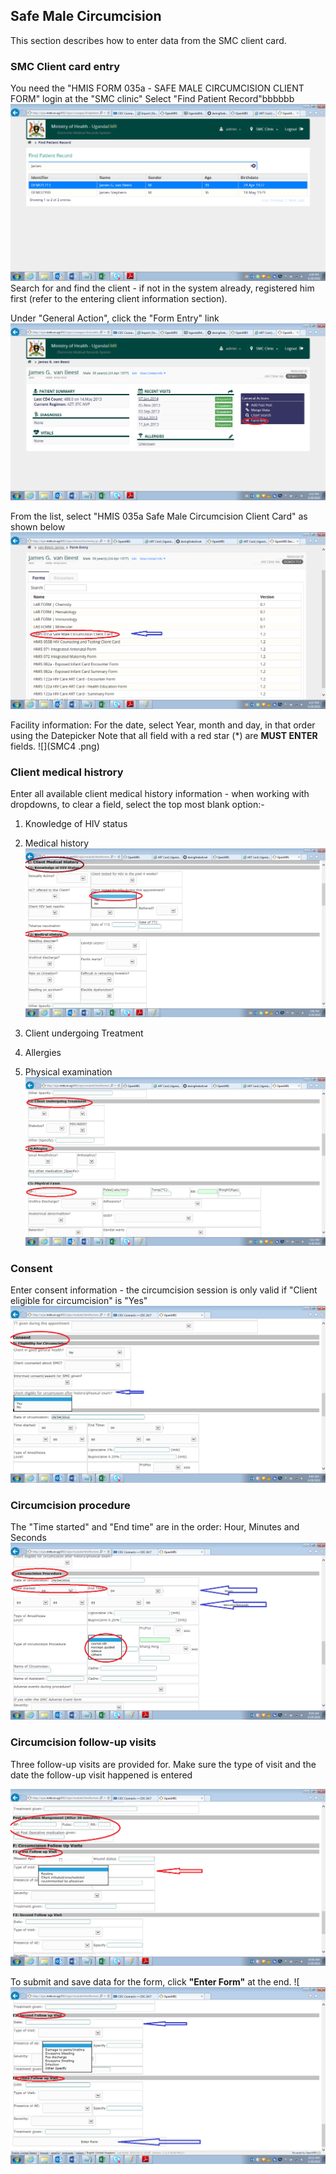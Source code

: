 ## Safe Male Circumcision
This section describes how to enter data from the SMC client card.

### SMC Client card entry
You need the "HMIS FORM 035a - SAFE MALE CIRCUMCISION CLIENT FORM"
login at the "SMC clinic" 
Select "Find Patient Record"bbbbbb
![](SMC1.png)
Search for and find the client - if not in the system already, registered him first (refer to the  entering client information section).

Under "General Action", click the "Form Entry" link
![](SMC2.png)

From the list, select "HMIS 035a Safe Male Circumcision Client Card" as shown below
![](SMC3.png)

Facility information: For the date, select Year, month and day, in that order using the Datepicker
Note that all field with a red star (*) are **MUST ENTER** fields.
![](SMC4 .png)

### Client medical histrory
Enter all available client medical history information - when working with dropdowns, to clear a field, select the top most blank option:-
1. Knowledge of HIV status 
2. Medical history
 ![](SMC5.png)
 
3. Client undergoing Treatment
4. Allergies
5. Physical examination
![](SMC6.png)

### Consent
Enter consent information - the circumcision session is only valid if "Client eligible for circumcision" is "Yes"
 ![](SMC7.png)


### Circumcision procedure
The "Time started" and "End time" are in the order: Hour, Minutes and Seconds
![](SMC8.png)

### Circumcision follow-up visits
Three follow-up visits are provided for.
Make sure the type of visit and the date the follow-up visit happened is entered

![](SMC9.png)

To submit and save data for the form, click **"Enter Form"** at the end.
![![](SMC10.png)